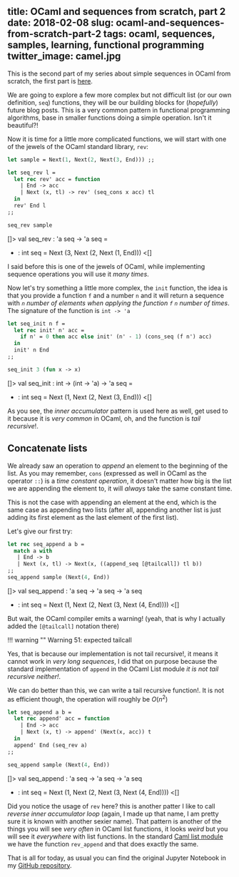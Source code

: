 title: OCaml and sequences from scratch, part 2
date: 2018-02-08
slug: ocaml-and-sequences-from-scratch-part-2
tags: ocaml, sequences, samples, learning, functional programming
twitter_image: camel.jpg
---

This is the second part of my series about simple sequences in OCaml from scratch, the first part is [here]({filename}2018-02-07-ocaml-and-sequences-from-scratch-part-1.md).

We are going to explore a few more complex but not difficult list (or our own definition, `seq`) functions, they will be our building blocks for (_hopefully_) future blog posts. This is a very common pattern in functional programming algorithms, base in smaller functions doing a simple operation. Isn't it beautiful?!

Now it is time for a little more complicated functions, we will start with one of the jewels of the OCaml standard library, `rev`:

```ocaml
let sample = Next(1, Next(2, Next(3, End))) ;;

let seq_rev l =
  let rec rev' acc = function
    | End -> acc
    | Next (x, tl) -> rev' (seq_cons x acc) tl
  in
  rev' End l
;;

seq_rev sample
```
[]>
val seq_rev : 'a seq -> 'a seq = <fun>
- : int seq = Next (3, Next (2, Next (1, End)))
<[]

I said before this is one of the jewels of OCaml, while implementing sequence operations you will use it _many times_.

Now let's try something a little more complex, the `init` function, the idea is that you provide a function `f` and a number `n` and it will return a sequence with _`n` number of elements when applying the function `f` `n`  number of times_. The signature of the function is `int -> 'a`

```ocaml
let seq_init n f =
  let rec init' n' acc = 
    if n' = 0 then acc else init' (n' - 1) (cons_seq (f n') acc)
  in
  init' n End
;;

seq_init 3 (fun x -> x)
```
[]>
val seq_init : int -> (int -> 'a) -> 'a seq = <fun>
- : int seq = Next (1, Next (2, Next (3, End)))
<[]

As you see, the _inner accumulator_ pattern is used here as well, get used to it because it is _very common_ in OCaml, oh, and the function is _tail recursive_!.

## Concatenate lists

We already saw an operation to _append_ an element to the beginning of the list. As you may remember, `cons` (expressed as well in OCaml as the operator `::`) is a _time constant operation_, it doesn't matter how big is the list we are appending the element to, it will _always_ take the same constant time.

This is not the case with appending an element at the end, which is the same case as appending two lists (after all, appending another list is just adding its first element as the last element of the first list).

Let's give our first try:

```ocaml
let rec seq_append a b =
  match a with
   | End -> b
   | Next (x, tl) -> Next(x, ((append_seq [@tailcall]) tl b))
;;
seq_append sample (Next(4, End))
```
[]>
val seq_append : 'a seq -> 'a seq -> 'a seq
- : int seq = Next (1, Next (2, Next (3, Next (4, End))))
<[]

But wait, the OCaml compiler emits a warning! (yeah, that is why I actually added the `[@tailcall]` notation there)

!!! warning ""
    Warning 51: expected tailcall

Yes, that is because our implementation is not tail recursive!, it means it cannot work in _very long sequences_, I did that on purpose because the standard implementation of `append` in the OCaml List module _it is not tail recursive neither!_.

We can do better than this, we can write a tail recursive function!. It is not as efficient though, the operation will roughly be $O(n^2)$

```ocaml
let seq_append a b =
  let rec append' acc = function
    | End -> acc
    | Next (x, t) -> append' (Next(x, acc)) t
  in
  append' End (seq_rev a)
;;

seq_append sample (Next(4, End))
```
[]>
val seq_append : 'a seq -> 'a seq -> 'a seq
- : int seq = Next (1, Next (2, Next (3, Next (4, End))))
<[]

Did you notice the usage of `rev` here? this is another patter I like to call _reverse inner accumulator loop_ (again, I made up that name, I am pretty sure it is known with another sexier name). That pattern is another of the things you will see _very often_ in OCaml list functions, it looks _weird_ but you will see it _everywhere_ with list functions. In the standard [Caml list module](https://caml.inria.fr/pub/docs/manual-ocaml/libref/List.html) we have the function `rev_append` and that does exactly the same.

That is all for today, as usual you can find the original Jupyter Notebook in my [GitHub repository](https://github.com/cprieto/notebooks/blob/master/ocaml/OCaml_lists.ipynb).
